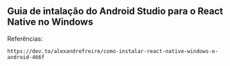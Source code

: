 ## Guia de intalação do Android Studio para o React Native no Windows





Referências:

    https://dev.to/alexandrefreire/como-instalar-react-native-windows-e-android-466f